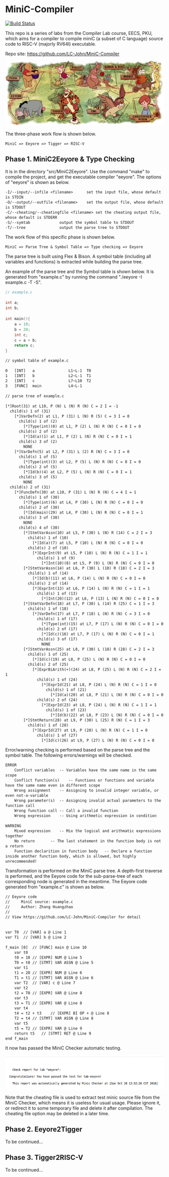 # MiniC-Compiler


[![Build Status](https://travis-ci.org/LC-John/MiniC-Compiler.svg?branch=master)](https://travis-ci.org/LC-John/MiniC-Compiler)

This repo is a series of labs from the Compiler Lab course, EECS, PKU, which aims for a compiler to compile miniC (a subset of C language) source code to RISC-V (majorly RV64I) executable.

Repo site: https://github.com/LC-John/MiniC-Compiler

![pooh](images/pooh.jpg)

The three-phase work flow is shown below.

```
MiniC => Eeyore => Tigger => RISC-V
```

## Phase 1. MiniC2Eeyore & Type Checking

It is in the directory "src/MiniC2Eeyore". Use the command "make" to compile the project, and get the executable compiler "eeyore". The options of "eeyore" is shown as below.

```
-I/--input/--infile <filename>		set the input file, whose default is STDIN
-O/--output/--outfile <filename>	set the output file, whose default is STDOUT
-C/--cheating/--cheatingfile <filename>	set the cheating output file, whose default is STDERR
-S/--symtab				output the symbol table to STDOUT
-T/--tree				output the parse tree to STDOUT
```

The work flow of this specific phase is shown below.

```
MiniC => Parse Tree & Symbol Table => Type checking => Eeyore
```

The parse tree is built using Flex & Bison. A symbol table (including all variables and functions) is extracted while building the parse tree.

An example of the parse tree and the Symbol table is shown below. It is generated from "example.c" by running the command "./eeyore -I example.c -T -S".

```C
// example.c

int a;
int b;

int main(){
	a = 10;
	b = 20;
	int c;
	c = a + b;
	return c;
}
```
```
// symbol table of example.c

0	[INT] 	a           	L1~L-1	T0
1	[INT] 	b           	L2~L-1	T1
2	[INT] 	c           	L7~L10	T2
3	[FUNC]	main        	L4~L-1

// parse tree of example.c

[*]Root(31) at L10, P (N) L (N) R (N) C = 2 I = -1
  child(s) 1 of (31)
    [*]VarDefn(2) at L1, P (31) L (N) R (5) C = 3 I = 0
      child(s) 1 of (2)
        [*]Type(int)(0) at L1, P (2) L (N) R (N) C = 0 I = 0
      child(s) 2 of (2)
        [*]Id(a)(1) at L1, P (2) L (N) R (N) C = 0 I = 1
      child(s) 3 of (2)
        NONE
    [*]VarDefn(5) at L2, P (31) L (2) R (N) C = 3 I = 0
      child(s) 1 of (5)
        [*]Type(int)(3) at L2, P (5) L (N) R (N) C = 0 I = 0
      child(s) 2 of (5)
        [*]Id(b)(4) at L2, P (5) L (N) R (N) C = 0 I = 1
      child(s) 3 of (5)
        NONE
  child(s) 2 of (31)
    [*]FuncDefn(30) at L10, P (31) L (N) R (N) C = 4 I = 1
      child(s) 1 of (30)
        [*]Type(int)(6) at L4, P (30) L (N) R (N) C = 0 I = 0
      child(s) 2 of (30)
        [*]Id(main)(29) at L4, P (30) L (N) R (N) C = 0 I = 1
      child(s) 3 of (30)
        NONE
      child(s) 4 of (30)
        [*]StmtVarAssn(10) at L5, P (30) L (N) R (14) C = 2 I = 3
          child(s) 1 of (10)
            [*]Id(a)(7) at L5, P (10) L (N) R (N) C = 0 I = 0
          child(s) 2 of (10)
            [*]ExprInt(9) at L5, P (10) L (N) R (N) C = 1 I = 1
              child(s) 1 of (9)
                [*]Int(10)(8) at L5, P (9) L (N) R (N) C = 0 I = 0
        [*]StmtVarAssn(14) at L6, P (30) L (10) R (18) C = 2 I = 3
          child(s) 1 of (14)
            [*]Id(b)(11) at L6, P (14) L (N) R (N) C = 0 I = 0
          child(s) 2 of (14)
            [*]ExprInt(13) at L6, P (14) L (N) R (N) C = 1 I = 1
              child(s) 1 of (13)
                [*]Int(20)(12) at L6, P (13) L (N) R (N) C = 0 I = 0
        [*]StmtVarDefn(18) at L7, P (30) L (14) R (25) C = 1 I = 3
          child(s) 1 of (18)
            [*]VarDefn(17) at L7, P (18) L (N) R (N) C = 3 I = 0
              child(s) 1 of (17)
                [*]Type(int)(15) at L7, P (17) L (N) R (N) C = 0 I = 0
              child(s) 2 of (17)
                [*]Id(c)(16) at L7, P (17) L (N) R (N) C = 0 I = 1
              child(s) 3 of (17)
                NONE
        [*]StmtVarAssn(25) at L8, P (30) L (18) R (28) C = 2 I = 3
          child(s) 1 of (25)
            [*]Id(c)(19) at L8, P (25) L (N) R (N) C = 0 I = 0
          child(s) 2 of (25)
            [*]ExprBiArith(+)(24) at L8, P (25) L (N) R (N) C = 2 I = 1
              child(s) 1 of (24)
                [*]ExprId(21) at L8, P (24) L (N) R (N) C = 1 I = 0
                  child(s) 1 of (21)
                    [*]Id(a)(20) at L8, P (21) L (N) R (N) C = 0 I = 0
              child(s) 2 of (24)
                [*]ExprId(23) at L8, P (24) L (N) R (N) C = 1 I = 1
                  child(s) 1 of (23)
                    [*]Id(b)(22) at L8, P (23) L (N) R (N) C = 0 I = 0
        [*]StmtReturn(28) at L9, P (30) L (25) R (N) C = 1 I = 3
          child(s) 1 of (28)
            [*]ExprId(27) at L9, P (28) L (N) R (N) C = 1 I = 0
              child(s) 1 of (27)
                [*]Id(c)(26) at L9, P (27) L (N) R (N) C = 0 I = 0

```

Error/warning checking is performed based on the parse tree and the symbol table. The following errors/warnings will be checked.

```
ERROR
	Conflict variables	-- Variables have the same name in the same scope
	Conflict function(s)	-- Functions or functions and variable have the same name even in different scope
	Wrong assignment	-- Assigning to invalid integer variable, or even not-a-variable
	Wrong parameter(s)	-- Assigning invalid actual parameters to the function call
	Wrong function call	-- Call a invalid function
	Wrong expression	-- Using arithmetic expression in condition

WARNING	
	Mixed expression	-- Mix the logical and arithmatic expressions together
	No return		-- The last statement in the function body is not a return
	Function declarition in function body	-- Declare a function inside another function body, which is allowed, but highly unrecommended!
```

Transformation is performed on the MiniC parse tree. A depth-first traverse is performed, and the Eeyore code for the sub-parse-tree of each corresponding node is generated in the meantime. The Eeyore code generated from "example.c" is shown as below.

```
// Eeyore code
//     MiniC source: example.c
//     Author: Zhang Huangzhao
//
// View https://github.com/LC-John/MiniC-Compiler for detail


var T0	// [VAR] a @ Line 1
var T1	// [VAR] b @ Line 2

f_main [0]	// [FUNC] main @ Line 10
	var t0
	t0 = 10	// [EXPR] NUM @ Line 5
	T0 = t0	// [STMT] VAR ASSN @ Line 5
	var t1
	t1 = 20	// [EXPR] NUM @ Line 6
	T1 = t1	// [STMT] VAR ASSN @ Line 6
	var T2	// [VAR] c @ Line 7
	var t2
	t2 = T0	// [EXPR] VAR @ Line 8
	var t3
	t3 = T1	// [EXPR] VAR @ Line 8
	var t4
	t4 = t2 + t3	// [EXPR] BI OP + @ Line 8
	T2 = t4	// [STMT] VAR ASSN @ Line 8
	var t5
	t5 = T2	// [EXPR] VAR @ Line 9
	return t5	// [STMT] RET @ Line 9
end f_main

```

It now has passed the MiniC Checker automatic testing.

![pass_eeyore](images/pass_eeyore.png)

Note that the cheating file is used to extract test minic source file from the MiniC Checker, which means it is useless for usual usage. Please ignore it, or redirect it to some temporary file and delete it after compilation. The cheating file option may be deleted in a later time.

## Phase 2. Eeyore2Tigger

To be continued...

## Phase 3. Tigger2RISC-V

To be continued...
